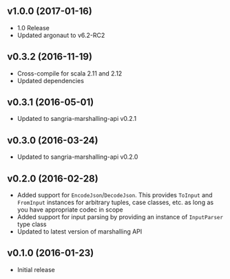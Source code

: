 ## v1.0.0 (2017-01-16)

* 1.0 Release
* Updated argonaut to v6.2-RC2 

## v0.3.2 (2016-11-19)

* Cross-compile for scala 2.11 and 2.12
* Updated dependencies

## v0.3.1 (2016-05-01)

* Updated to sangria-marshalling-api v0.2.1

## v0.3.0 (2016-03-24)

* Updated to sangria-marshalling-api v0.2.0

## v0.2.0 (2016-02-28)

* Added support for `EncodeJson`/`DecodeJson`. This provides `ToInput` and `FromInput` instances for arbitrary tuples, case classes, etc. as long
  as you have appropriate codec in scope
* Added support for input parsing by providing an instance of `InputParser` type class 
* Updated to latest version of marshalling API

## v0.1.0 (2016-01-23)

* Initial release